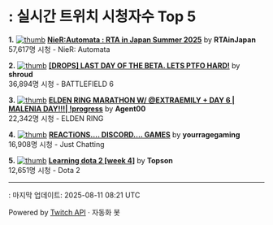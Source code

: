 # : 실시간 트위치 시청자수 Top 5

**1.** [![thumb](https://static-cdn.jtvnw.net/previews-ttv/live_user_rtainjapan-320x180.jpg)](https://twitch.tv/RTAinJapan)
**[NieR:Automata : RTA in Japan Summer 2025](https://twitch.tv/RTAinJapan)** by **RTAinJapan**<br>57,617명 시청  - NieR: Automata

**2.** [![thumb](https://static-cdn.jtvnw.net/previews-ttv/live_user_shroud-320x180.jpg)](https://twitch.tv/shroud)
**[[DROPS] LAST DAY OF THE BETA. LETS PTFO HARD!](https://twitch.tv/shroud)** by **shroud**<br>36,894명 시청  - BATTLEFIELD 6

**3.** [![thumb](https://static-cdn.jtvnw.net/previews-ttv/live_user_agent00-320x180.jpg)](https://twitch.tv/Agent00)
**[ELDEN RING MARATHON W/ @EXTRAEMILY + DAY 6 | MALENIA DAY!!!| !progress](https://twitch.tv/Agent00)** by **Agent00**<br>22,342명 시청  - ELDEN RING

**4.** [![thumb](https://static-cdn.jtvnw.net/previews-ttv/live_user_yourragegaming-320x180.jpg)](https://twitch.tv/yourragegaming)
**[REACTiONS.... DISCORD.... GAMES](https://twitch.tv/yourragegaming)** by **yourragegaming**<br>16,908명 시청  - Just Chatting

**5.** [![thumb](https://static-cdn.jtvnw.net/previews-ttv/live_user_topson-320x180.jpg)](https://twitch.tv/Topson)
**[Learning dota 2 [week 4]](https://twitch.tv/Topson)** by **Topson**<br>12,651명 시청  - Dota 2


---
: 마지막 업데이트: 2025-08-11 08:21 UTC

Powered by [Twitch API](https://dev.twitch.tv/docs/api/reference) · 자동화 봇